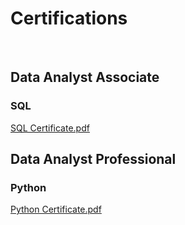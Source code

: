 # Certifications
<br>

## Data Analyst Associate 

### SQL
[SQL Certificate.pdf](https://github.com/Jodburton/jodburton.github.io/files/12579709/SQL.Certificate.pdf)

## Data Analyst Professional 

### Python
[Python Certificate.pdf](https://github.com/Jodburton/jodburton.github.io/files/12579681/Python.Certificate.pdf)
